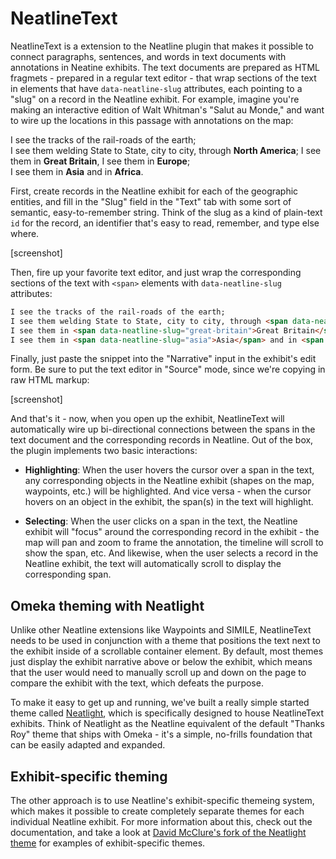 # NeatlineText

NeatlineText is a extension to the Neatline plugin that makes it possible to connect paragraphs, sentences, and words in text documents with annotations in Neatine exhibits. The text documents are prepared as HTML fragmets - prepared in a regular text editor - that wrap sections of the text in elements that have `data-neatline-slug` attributes, each pointing to a "slug" on a record in the Neatline exhibit. For example, imagine you're making an interactive edition of Walt Whitman's "Salut au Monde," and want to wire up the locations in this passage with annotations on the map:

I see the tracks of the rail-roads of the earth;	 
I see them welding State to State, city to city, through **North America**;
I see them in **Great Britain**, I see them in **Europe**;	 
I see them in **Asia** and in **Africa**.

First, create records in the Neatline exhibit for each of the geographic entities, and fill in the "Slug" field in the "Text" tab with some sort of semantic, easy-to-remember string. Think of the slug as a kind of plain-text `id` for the record, an identifier that's easy to read, remember, and type else where.

[screenshot]

Then, fire up your favorite text editor, and just wrap the corresponding sections of the text with `<span>` elements with `data-neatline-slug` attributes:

```html
I see the tracks of the rail-roads of the earth;	 
I see them welding State to State, city to city, through <span data-neatline-slug="north-america">North America</span>;
I see them in <span data-neatline-slug="great-britain">Great Britain</span>, I see them in <span data-neatline-slug="europe">Europe</span>;	 
I see them in <span data-neatline-slug="asia">Asia</span> and in <span data-neatline-slug="africa">Africa</span>.
```

Finally, just paste the snippet into the "Narrative" input in the exhibit's edit form. Be sure to put the text editor in "Source" mode, since we're copying in raw HTML markup:

[screenshot]

And that's it - now, when you open up the exhibit, NeatlineText will automatically wire up bi-directional connections between the spans in the text document and the corresponding records in Neatline. Out of the box, the plugin implements two basic interactions:

  - **Highlighting**: When the user hovers the cursor over a span in the text, any corresponding objects in the Neatline exhibit (shapes on the map, waypoints, etc.) will be highlighted. And vice versa - when the cursor hovers on an object in the exhibit, the span(s) in the text will highlight.

  - **Selecting**: When the user clicks on a span in the text, the Neatline exhibit will "focus" around the corresponding record in the exhibit - the map will pan and zoom to frame the annotation, the timeline will scroll to show the span, etc. And likewise, when the user selects a record in the Neatline exhibit, the text will automatically scroll to display the corresponding span.

## Omeka theming with Neatlight

Unlike other Neatline extensions like Waypoints and SIMILE, NeatlineText needs to be used in conjunction with a theme that positions the text next to the exhibit inside of a scrollable container element. By default, most themes just display the exhibit narrative above or below the exhibit, which means that the user would need to manually scroll up and down on the page to compare the exhibit with the text, which defeats the purpose.

To make it easy to get up and running, we've built a really simple started theme called [Neatlight][neatlight], which is specifically designed to house NeatlineText exhibits. Think of Neatlight as the Neatline equivalent of the default "Thanks Roy" theme that ships with Omeka - it's a simple, no-frills foundation that can be easily adapted and expanded.

## Exhibit-specific theming

The other approach is to use Neatline's exhibit-specific themeing system, which makes it possible to create completely separate themes for each individual Neatline exhibit. For more information about this, check out the documentation, and take a look at [David McClure's fork of the Neatlight theme][neatlight-mcclure] for examples of exhibit-specific themes. 

[neatlight]: https://github.com/scholarslab/neatlight
[neatlight-mcclure]: https://github.com/davidmcclure/neatlight/tree/master/neatline/exhibits/themes
